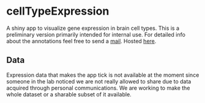 # cellTypeExpression
A shiny app to visualize gene expression in brain cell types. This is a preliminary version primarily intended for internal use. For detailed info about the annotations feel free to send a [mail](mailto:ogan.mancarci+cte@gmail.com). Hosted [here](https://oganm.github.io/neuroexpresso).

## Data
Expression data that makes the app tick is not available at the moment since someone in the lab noticed we are not really allowed to share due to data acquired through personal communications. We are working to make the whole dataset or a sharable subset of it available.
